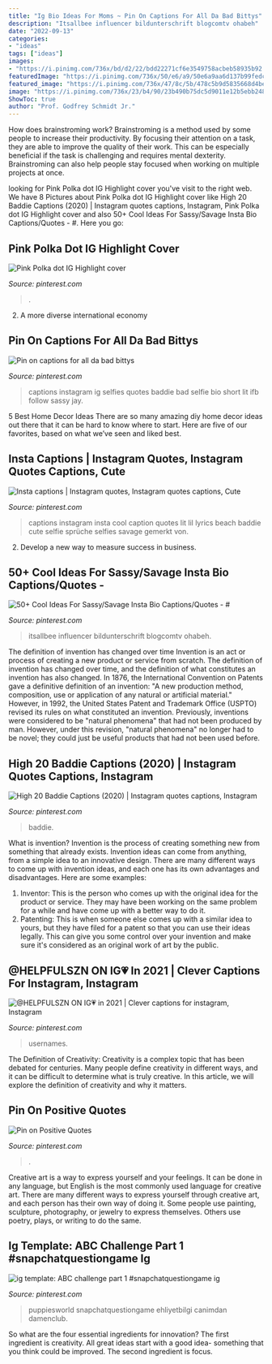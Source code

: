 ```yaml
---
title: "Ig Bio Ideas For Moms ~ Pin On Captions For All Da Bad Bittys"
description: "Itsallbee influencer bildunterschrift blogcomtv ohabeh"
date: "2022-09-13"
categories:
- "ideas"
tags: ["ideas"]
images:
- "https://i.pinimg.com/736x/bd/d2/22/bdd22271cf6e3549758acbeb58935b92.jpg"
featuredImage: "https://i.pinimg.com/736x/50/e6/a9/50e6a9aa6d137b99fedc1012cf6d10d7.jpg"
featured_image: "https://i.pinimg.com/736x/47/8c/5b/478c5b9d5835668d4be43bc7cdc7f178.jpg"
image: "https://i.pinimg.com/736x/23/b4/90/23b490b75dc5d9011e12b5ebb2484ab3.jpg"
ShowToc: true
author: "Prof. Godfrey Schmidt Jr."
---
```



How does brainstroming work?
Brainstroming is a method used by some people to increase their productivity. By focusing their attention on a task, they are able to improve the quality of their work. This can be especially beneficial if the task is challenging and requires mental dexterity. Brainstroming can also help people stay focused when working on multiple projects at once.

	

		
looking for Pink Polka dot IG Highlight cover you've visit to the right web. We have 8 Pictures about Pink Polka dot IG Highlight cover like High 20 Baddie Captions (2020) | Instagram quotes captions, Instagram, Pink Polka dot IG Highlight cover and also 50+ Cool Ideas For Sassy/Savage Insta Bio Captions/Quotes - #. Here you go:
		
    
## Pink Polka Dot IG Highlight Cover

<img loading=lazy src="https://i.pinimg.com/736x/fc/49/3f/fc493fa38058b720664e1b026be30c60.jpg" onerror="this.onerror=null;this.src='https://tse1.mm.bing.net/th?id=OIP.ETh5kUQYfBMhNPrhNGLMtQHaNK&amp;pid=15.1';" alt="Pink Polka dot IG Highlight cover">

_Source: pinterest.com_

>. 

	

2. A more diverse international economy 

    
## Pin On Captions For All Da Bad Bittys

<img loading=lazy src="https://i.pinimg.com/736x/bd/d2/22/bdd22271cf6e3549758acbeb58935b92.jpg" onerror="this.onerror=null;this.src='https://tse3.mm.bing.net/th?id=OIP.uyF18wrrPyS1qavV3klajQHaNK&amp;pid=15.1';" alt="Pin on captions for all da bad bittys">

_Source: pinterest.com_

>captions instagram ig selfies quotes baddie bad selfie bio short lit ifb follow sassy jay. 

	

5 Best Home Decor Ideas
There are so many amazing diy home decor ideas out there that it can be hard to know where to start. Here are five of our favorites, based on what we’ve seen and liked best.

    
## Insta Captions | Instagram Quotes, Instagram Quotes Captions, Cute

<img loading=lazy src="https://i.pinimg.com/736x/1a/81/c9/1a81c906447808819ca1be962748885e.jpg" onerror="this.onerror=null;this.src='https://tse4.mm.bing.net/th?id=OIP.sKN4w2FERNF6OGiMzXs9zQAAAA&amp;pid=15.1';" alt="Insta captions | Instagram quotes, Instagram quotes captions, Cute">

_Source: pinterest.com_

>captions instagram insta cool caption quotes lit lil lyrics beach baddie cute selfie sprüche selfies savage gemerkt von. 

	

2. Develop a new way to measure success in business.

    
## 50+ Cool Ideas For Sassy/Savage Insta Bio Captions/Quotes - #

<img loading=lazy src="https://i.pinimg.com/736x/23/b4/90/23b490b75dc5d9011e12b5ebb2484ab3.jpg" onerror="this.onerror=null;this.src='https://tse4.mm.bing.net/th?id=OIP.VeeeQ58nVgREVDyOwrvMqgHaLH&amp;pid=15.1';" alt="50+ Cool Ideas For Sassy/Savage Insta Bio Captions/Quotes - #">

_Source: pinterest.com_

>itsallbee influencer bildunterschrift blogcomtv ohabeh. 

	

The definition of invention has changed over time
Invention is an act or process of creating a new product or service from scratch. The definition of invention has changed over time, and the definition of what constitutes an invention has also changed.  In 1876, the International Convention on Patents gave a definitive definition of an invention: "A new production method, composition, use or application of any natural or artificial material." 
However, in 1992, the United States Patent and Trademark Office (USPTO) revised its rules on what constituted an invention. Previously, inventions were considered to be "natural phenomena" that had not been produced by man. However, under this revision, "natural phenomena" no longer had to be novel; they could just be useful products that had not been used before.

    
## High 20 Baddie Captions (2020) | Instagram Quotes Captions, Instagram

<img loading=lazy src="https://i.pinimg.com/736x/47/8c/5b/478c5b9d5835668d4be43bc7cdc7f178.jpg" onerror="this.onerror=null;this.src='https://tse3.mm.bing.net/th?id=OIP.-3ASVy-nDiJnpZ-mswPT6wHaNK&amp;pid=15.1';" alt="High 20 Baddie Captions (2020) | Instagram quotes captions, Instagram">

_Source: pinterest.com_

>baddie. 

	

What is invention?
Invention is the process of creating something new from something that already exists. Invention ideas can come from anything, from a simple idea to an innovative design. There are many different ways to come up with invention ideas, and each one has its own advantages and disadvantages. Here are some examples: 
1. Inventor: This is the person who comes up with the original idea for the product or service. They may have been working on the same problem for a while and have come up with a better way to do it. 
2. Patenting: This is when someone else comes up with a similar idea to yours, but they have filed for a patent so that you can use their ideas legally. This can give you some control over your invention and make sure it's considered as an original work of art by the public. 

    
## @HELPFULSZN ON IG💗 In 2021 | Clever Captions For Instagram, Instagram

<img loading=lazy src="https://i.pinimg.com/736x/e2/59/bd/e259bd718495783957e1394ac828d25f.jpg" onerror="this.onerror=null;this.src='https://tse1.mm.bing.net/th?id=OIP.gpt7Cl97BH-7iVtOpHgszgHaHa&amp;pid=15.1';" alt="@HELPFULSZN ON IG💗 in 2021 | Clever captions for instagram, Instagram">

_Source: pinterest.com_

>usernames. 

	

The Definition of Creativity:
Creativity is a complex topic that has been debated for centuries. Many people define creativity in different ways, and it can be difficult to determine what is truly creative. In this article, we will explore the definition of creativity and why it matters.

    
## Pin On Positive Quotes

<img loading=lazy src="https://i.pinimg.com/736x/50/e6/a9/50e6a9aa6d137b99fedc1012cf6d10d7.jpg" onerror="this.onerror=null;this.src='https://tse3.mm.bing.net/th?id=OIP.R4xbnVg1Zo1L5DvHzcfxeAHaNK&amp;pid=15.1';" alt="Pin on Positive Quotes">

_Source: pinterest.com_

>. 

	

Creative art is a way to express yourself and your feelings. It can be done in any language, but English is the most commonly used language for creative art. There are many different ways to express yourself through creative art, and each person has their own way of doing it. Some people use painting, sculpture, photography, or jewelry to express themselves. Others use poetry, plays, or writing to do the same.

    
## Ig Template: ABC Challenge Part 1 #snapchatquestiongame Ig

<img loading=lazy src="https://i.pinimg.com/736x/3d/c3/c4/3dc3c46f8dd10c9b5d598261b9e555c6.jpg" onerror="this.onerror=null;this.src='https://tse2.mm.bing.net/th?id=OIP.nvatXqqjE6WsWJLp13cGmQHaNK&amp;pid=15.1';" alt="ig template: ABC challenge part 1 #snapchatquestiongame ig">

_Source: pinterest.com_

>puppiesworld snapchatquestiongame ehliyetbilgi canimdan damenclub. 

	

So what are the four essential ingredients for innovation? The first ingredient is creativity. All great ideas start with a good idea- something that you think could be improved. The second ingredient is focus.

